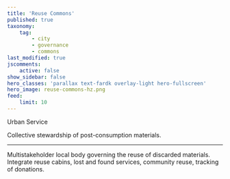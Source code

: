```yaml
---
title: 'Reuse Commons'
published: true
taxonomy:
    tag:
        - city
        - governance
        - commons
last_modified: true
jscomments:
    active: false
show_sidebar: false
hero_classes: 'parallax text-fardk overlay-light hero-fullscreen'
hero_image: reuse-commons-hz.png
feed:
    limit: 10
---
```


Urban Service

Collective stewardship of post-consumption materials.

---

Multistakeholder local body governing the reuse of discarded materials. Integrate reuse cabins, lost and found services, community reuse, tracking of donations.
